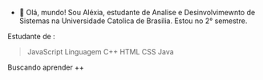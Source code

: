 - 👋 Olá, mundo!
Sou Aléxia,
estudante de Analise e Desinvolvimewnto de Sistemas
na Universidade Catolica de Brasilia.
Estou no 2° semestre. 

Estudante de :
 > JavaScript
 > Linguagem C++
 > HTML
 > CSS
> Java

Buscando aprender ++
